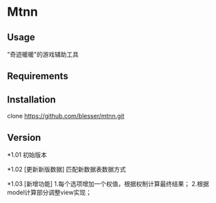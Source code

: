 # Mtnn

## Usage

"奇迹暖暖"的游戏辅助工具

## Requirements

## Installation

clone https://github.com/blesser/mtnn.git

## Version

*1.01
初始版本

*1.02
[更新新版数据]
匹配新数据表数据方式

*1.03
[新增功能]
1.每个选项增加一个权值，根据权制计算最终结果；
2.根据model计算部分调整view实现；